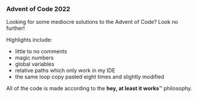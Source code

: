### Advent of Code 2022

Looking for some mediocre solutions to the Advent of Code? Look no further!

Highlights include:

  - little to no comments
  - magic numbers
  - global variables
  - relative paths which only work in my IDE
  - the same loop copy pasted eight times and slightly modified
  
All of the code is made according to the **hey, at least it works**™ philosophy.
